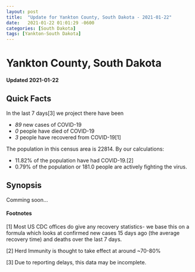 ```yaml
---
layout: post
title:  "Update for Yankton County, South Dakota - 2021-01-22"
date:   2021-01-22 01:01:29 -0600
categories: [South Dakota]
tags: [Yankton-South Dakota]
---
```


# Yankton County, South Dakota
#### Updated 2021-01-22

## Quick Facts

In the last 7 days[3] we project there have been
- *89* new cases of COVID-19
- *0* people have died of COVID-19
- *3* people have recovered from COVID-19[1]

The population in this census area is 22814. By our calculations:
- 11.82% of the population have had COVID-19.[2]
- 0.79% of the population or 181.0 people are actively fighting the virus.

## Synopsis

Comming soon...


#### Footnotes

[1] Most US CDC offices do give any recovery statistics- we base this on a formula which looks at confirmed new cases
15 days ago (the average recovery time) and deaths over the last 7 days.

[2] Herd Immunity is thought to take effect at around ~70-80%

[3] Due to reporting delays, this data may be incomplete.
 
    